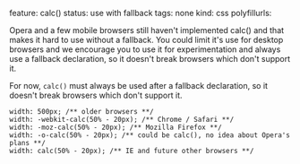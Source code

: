 feature: calc()
status: use with fallback
tags: none
kind: css
polyfillurls:

Opera and a few mobile browsers still haven't implemented calc() and that makes it hard to use without a fallback. You could limit it's use for desktop browsers and we encourage you to use it for experimentation and always use a fallback declaration, so it doesn't break browsers which don't support it.

For now, `calc()` must always be used after a fallback declaration, so it doesn't break browsers which don't support it.

    width: 500px; /** older browsers **/
    width: -webkit-calc(50% - 20px); /** Chrome / Safari **/
    width: -moz-calc(50% - 20px); /** Mozilla Firefox **/
    width: -o-calc(50% - 20px); /** could be calc(), no idea about Opera's plans **/
    width: calc(50% - 20px); /** IE and future other browsers **/
